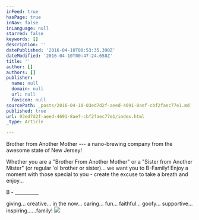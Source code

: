 ```yaml
---
inFeed: true
hasPage: true
inNav: false
inLanguage: null
starred: false
keywords: []
description: ''
datePublished: '2016-04-10T00:53:35.398Z'
dateModified: '2016-04-10T00:47:24.658Z'
title: ''
author: []
authors: []
publisher:
  name: null
  domain: null
  url: null
  favicon: null
sourcePath: _posts/2016-04-10-03ed7d2f-aeed-4691-8aef-cbf2faec77e1.md
published: true
url: 03ed7d2f-aeed-4691-8aef-cbf2faec77e1/index.html
_type: Article

---
```

Brother from Another Mother --- a nano-brewing company from the awesome state of New Jersey!

Whether you are a "Brother From Another Mother" or a "Sister from Another Mister" (or regular 'ol brother or sister)... we want you to B-Family!  Enjoy a moment with those special to you - create the excuse to take a breath and enjoy...

B - \_\_\_\_\_\_\_\_\_\_

giving... creative... in the now... caring... fun... faithful... goofy... supportive... inspiring......family!
![](https://the-grid-user-content.s3-us-west-2.amazonaws.com/d4e08469-e999-4686-a0c2-71fecdd3f7d8.jpg)